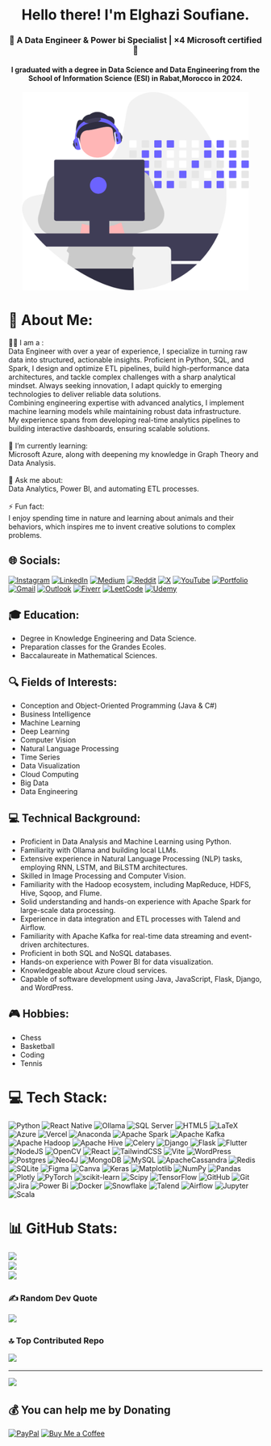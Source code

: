 <h1 align="center"> Hello there! I'm Elghazi Soufiane.</h1>

<h3 align="center">🚩 A Data Engineer & Power bi Specialist  | ×4 Microsoft certified 🚩</h3>

<h4 align="center"> I graduated with a degree in Data Science and Data Engineering from the School of Information Science (ESI) in Rabat,Morocco in 2024.<h4>


<p align="center"><img src="image.svg" border="0" width = 450px></p>

# 💫 About Me:
👨‍💻 I am a : <br> Data Engineer with over a year of experience, I specialize in turning raw data into structured, actionable insights. Proficient in Python, SQL, and Spark, I design and optimize ETL pipelines, build high-performance data architectures, and tackle complex challenges with a sharp analytical mindset. Always seeking innovation, I adapt quickly to emerging technologies to deliver reliable data solutions.<br>
Combining engineering expertise with advanced analytics, I implement machine learning models while maintaining robust data infrastructure.<br> My experience spans from developing real-time analytics pipelines to building interactive dashboards, ensuring scalable solutions.<br><br>
🌱 I’m currently learning:<br>Microsoft Azure, along with deepening my knowledge in Graph Theory and Data Analysis.<br><br>💬 Ask me about:<br>Data Analytics, Power BI, and automating ETL processes.<br><br>⚡ Fun fact:<br>I enjoy spending time in nature and learning about animals and their behaviors, which inspires me to invent creative solutions to complex problems.


## 🌐 Socials:
[![Instagram](https://img.shields.io/badge/Instagram-%23E4405F.svg?logo=Instagram&logoColor=white)](https://instagram.com/https://www.instagram.com/elghazi_soufiane/) [![LinkedIn](https://img.shields.io/badge/LinkedIn-%230077B5.svg?logo=linkedin&logoColor=white)](https://linkedin.com/in/https://www.linkedin.com/in/soufiane-el-ghazi/) [![Medium](https://img.shields.io/badge/Medium-12100E?logo=medium&logoColor=white)](https://medium.com/@https://medium.com/@elghazisoufiane02) [![Reddit](https://img.shields.io/badge/Reddit-%23FF4500.svg?logo=Reddit&logoColor=white)](https://reddit.com/user/https://www.reddit.com/user/el-soufiane/) [![X](https://img.shields.io/badge/X-black.svg?logo=X&logoColor=white)](https://x.com/https://x.com/elghazisoufian5) [![YouTube](https://img.shields.io/badge/YouTube-%23FF0000.svg?logo=YouTube&logoColor=white)](https://youtube.com/@https://www.youtube.com/@Elghazi.Soufiane)  [![Portfolio](https://img.shields.io/badge/Portfolio-%23000000.svg?logo=vercel&logoColor=white)](https://elghazisoufiane.vercel.app/) [![Gmail](https://img.shields.io/badge/Gmail-D14836?logo=gmail&logoColor=white)](mailto:elghazisoufiane02@gmail.com) [![Outlook](https://img.shields.io/badge/Outlook-0078D4?logo=microsoft-outlook&logoColor=white)](mailto:soufiane.el-ghazi@esi.ac.ma) [![Fiverr](https://img.shields.io/badge/Fiverr-1DBF73?logo=fiverr&logoColor=white)](https://fr.fiverr.com/el_soufiane) [![LeetCode](https://img.shields.io/badge/LeetCode-FFA116?logo=leetcode&logoColor=black)](https://leetcode.com/u/Soufiane-EL/) [![Udemy](https://img.shields.io/badge/Udemy-A435F0?logo=udemy&logoColor=white)](https://www.udemy.com/user/9d263996-3209-44ed-866e-f0ffe4a1aa5a/)


## 🎓 Education:
- Degree in Knowledge Engineering and Data Science.
- Preparation classes for the Grandes Ecoles.
- Baccalaureate in Mathematical Sciences.

## 🔍 Fields of Interests:
- Conception and Object-Oriented Programming (Java & C#)
- Business Intelligence
- Machine Learning
- Deep Learning
- Computer Vision
- Natural Language Processing
- Time Series
- Data Visualization
- Cloud Computing
- Big Data
- Data Engineering

## 💻 Technical Background:
- Proficient in Data Analysis and Machine Learning using Python.
- Familiarity with Ollama and building local LLMs.
- Extensive experience in Natural Language Processing (NLP) tasks, employing RNN, LSTM, and BiLSTM architectures.
- Skilled in Image Processing and Computer Vision.
- Familiarity with the Hadoop ecosystem, including MapReduce, HDFS, Hive, Sqoop, and Flume.
- Solid understanding and hands-on experience with Apache Spark for large-scale data processing.
- Experience in data integration and ETL processes with Talend and Airflow.
- Familiarity with Apache Kafka for real-time data streaming and event-driven architectures.
- Proficient in both SQL and NoSQL databases.
- Hands-on experience with Power BI for data visualization.
- Knowledgeable about Azure cloud services.
- Capable of software development using Java, JavaScript, Flask, Django, and WordPress.


## 🎮 Hobbies:
- Chess
- Basketball
- Coding
- Tennis


# 💻 Tech Stack:
![Python](https://img.shields.io/badge/python-3670A0?style=for-the-badge&logo=python&logoColor=ffdd54) ![React Native](https://img.shields.io/badge/React_Native-20232A?style=for-the-badge&logo=react&logoColor=61DAFB) ![Ollama](https://img.shields.io/badge/Ollama-%23000000.svg?style=for-the-badge&logo=ollama&logoColor=white) ![SQL Server](https://img.shields.io/badge/SQL_Server-%23CC2927.svg?style=for-the-badge&logo=microsoft-sql-server&logoColor=white) ![HTML5](https://img.shields.io/badge/html5-%23E34F26.svg?style=for-the-badge&logo=html5&logoColor=white) ![LaTeX](https://img.shields.io/badge/latex-%23008080.svg?style=for-the-badge&logo=latex&logoColor=white) ![Azure](https://img.shields.io/badge/azure-%230072C6.svg?style=for-the-badge&logo=microsoftazure&logoColor=white) ![Vercel](https://img.shields.io/badge/vercel-%23000000.svg?style=for-the-badge&logo=vercel&logoColor=white) ![Anaconda](https://img.shields.io/badge/Anaconda-%2344A833.svg?style=for-the-badge&logo=anaconda&logoColor=white) ![Apache Spark](https://img.shields.io/badge/Apache%20Spark-FDEE21?style=for-the-badge&logo=apachespark&logoColor=black) ![Apache Kafka](https://img.shields.io/badge/Apache%20Kafka-000?style=for-the-badge&logo=apachekafka) ![Apache Hadoop](https://img.shields.io/badge/Apache%20Hadoop-66CCFF?style=for-the-badge&logo=apachehadoop&logoColor=black) ![Apache Hive](https://img.shields.io/badge/Apache%20Hive-FDEE21?style=for-the-badge&logo=apachehive&logoColor=black) ![Celery](https://img.shields.io/badge/celery-%23a9cc54.svg?style=for-the-badge&logo=celery&logoColor=ddf4a4) ![Django](https://img.shields.io/badge/django-%23092E20.svg?style=for-the-badge&logo=django&logoColor=white) ![Flask](https://img.shields.io/badge/flask-%23000.svg?style=for-the-badge&logo=flask&logoColor=white) ![Flutter](https://img.shields.io/badge/Flutter-%2302569B.svg?style=for-the-badge&logo=Flutter&logoColor=white) ![NodeJS](https://img.shields.io/badge/node.js-6DA55F?style=for-the-badge&logo=node.js&logoColor=white) ![OpenCV](https://img.shields.io/badge/opencv-%23white.svg?style=for-the-badge&logo=opencv&logoColor=white) ![React](https://img.shields.io/badge/react-%2320232a.svg?style=for-the-badge&logo=react&logoColor=%2361DAFB) ![TailwindCSS](https://img.shields.io/badge/tailwindcss-%2338B2AC.svg?style=for-the-badge&logo=tailwind-css&logoColor=white) ![Vite](https://img.shields.io/badge/vite-%23646CFF.svg?style=for-the-badge&logo=vite&logoColor=white) ![WordPress](https://img.shields.io/badge/WordPress-%23117AC9.svg?style=for-the-badge&logo=WordPress&logoColor=white) ![Postgres](https://img.shields.io/badge/postgres-%23316192.svg?style=for-the-badge&logo=postgresql&logoColor=white) ![Neo4J](https://img.shields.io/badge/Neo4j-008CC1?style=for-the-badge&logo=neo4j&logoColor=white) ![MongoDB](https://img.shields.io/badge/MongoDB-%234ea94b.svg?style=for-the-badge&logo=mongodb&logoColor=white) ![MySQL](https://img.shields.io/badge/mysql-4479A1.svg?style=for-the-badge&logo=mysql&logoColor=white) ![ApacheCassandra](https://img.shields.io/badge/cassandra-%231287B1.svg?style=for-the-badge&logo=apache-cassandra&logoColor=white) ![Redis](https://img.shields.io/badge/redis-%23DD0031.svg?style=for-the-badge&logo=redis&logoColor=white) ![SQLite](https://img.shields.io/badge/sqlite-%2307405e.svg?style=for-the-badge&logo=sqlite&logoColor=white) ![Figma](https://img.shields.io/badge/figma-%23F24E1E.svg?style=for-the-badge&logo=figma&logoColor=white) ![Canva](https://img.shields.io/badge/Canva-%2300C4CC.svg?style=for-the-badge&logo=Canva&logoColor=white) ![Keras](https://img.shields.io/badge/Keras-%23D00000.svg?style=for-the-badge&logo=Keras&logoColor=white) ![Matplotlib](https://img.shields.io/badge/Matplotlib-%23ffffff.svg?style=for-the-badge&logo=Matplotlib&logoColor=black) ![NumPy](https://img.shields.io/badge/numpy-%23013243.svg?style=for-the-badge&logo=numpy&logoColor=white) ![Pandas](https://img.shields.io/badge/pandas-%23150458.svg?style=for-the-badge&logo=pandas&logoColor=white) ![Plotly](https://img.shields.io/badge/Plotly-%233F4F75.svg?style=for-the-badge&logo=plotly&logoColor=white) ![PyTorch](https://img.shields.io/badge/PyTorch-%23EE4C2C.svg?style=for-the-badge&logo=PyTorch&logoColor=white) ![scikit-learn](https://img.shields.io/badge/scikit--learn-%23F7931E.svg?style=for-the-badge&logo=scikit-learn&logoColor=white) ![Scipy](https://img.shields.io/badge/SciPy-%230C55A5.svg?style=for-the-badge&logo=scipy&logoColor=%white) ![TensorFlow](https://img.shields.io/badge/TensorFlow-%23FF6F00.svg?style=for-the-badge&logo=TensorFlow&logoColor=white) ![GitHub](https://img.shields.io/badge/github-%23121011.svg?style=for-the-badge&logo=github&logoColor=white) ![Git](https://img.shields.io/badge/git-%23F05033.svg?style=for-the-badge&logo=git&logoColor=white) ![Jira](https://img.shields.io/badge/jira-%230A0FFF.svg?style=for-the-badge&logo=jira&logoColor=white) ![Power Bi](https://img.shields.io/badge/power_bi-F2C811?style=for-the-badge&logo=powerbi&logoColor=black)  ![Docker](https://img.shields.io/badge/docker-%230db7ed.svg?style=for-the-badge&logo=docker&logoColor=white) ![Snowflake](https://img.shields.io/badge/Snowflake-29B5E8?style=for-the-badge&logo=Snowflake&logoColor=white) ![Talend](https://img.shields.io/badge/talend-0DADD3?style=for-the-badge&logo=Talend&logoColor=white) ![Airflow](https://img.shields.io/badge/airflow-017CEE?style=for-the-badge&logo=apache-airflow&logoColor=white) ![Jupyter](https://img.shields.io/badge/jupyter-%23F37626.svg?style=for-the-badge&logo=Jupyter&logoColor=white) ![Scala](https://img.shields.io/badge/scala-%23DC322F.svg?style=for-the-badge&logo=scala&logoColor=white) 

# 📊 GitHub Stats:
![](https://github-readme-stats.vercel.app/api?username=SoufianeElghazi&theme=calm&hide_border=false&include_all_commits=true&count_private=true)<br/>
![](https://github-readme-streak-stats.herokuapp.com/?user=SoufianeElghazi&theme=calm&hide_border=false)<br/>
![](https://github-readme-stats.vercel.app/api/top-langs/?username=SoufianeElghazi&theme=calm&hide_border=false&include_all_commits=true&count_private=true&layout=compact)

### ✍️ Random Dev Quote
![](https://quotes-github-readme.vercel.app/api?type=horizontal&theme=calm)

### 🔝 Top Contributed Repo
![](https://github-contributor-stats.vercel.app/api?username=SoufianeElghazi&limit=5&theme=calm&combine_all_yearly_contributions=true)

---
[![](https://visitcount.itsvg.in/api?id=SoufianeElghazi&icon=2&color=6)](https://visitcount.itsvg.in)

  ## 💰 You can help me by Donating
  [![PayPal](https://img.shields.io/badge/PayPal-00457C?style=for-the-badge&logo=paypal&logoColor=white)](https://paypal.me/SoufianeELghazi254) 
  [![Buy Me a Coffee](https://img.shields.io/badge/Buy_Me_A_Coffee-F16061?style=for-the-badge&logo=buy-me-a-coffee&logoColor=white)](https://buymeacoffee.com/soufiane02)
